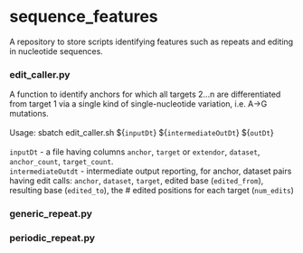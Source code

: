 # sequence_features
A repository to store scripts identifying features such as repeats and editing in nucleotide sequences.

### edit_caller.py
A function to identify anchors for which all targets 2...n are differentiated from target 1 via a single kind of single-nucleotide variation, i.e. A->G mutations. <br><br> Usage: sbatch edit_caller.sh ${```inputDt```} ${```intermediateOutDt```} ${```outDt```} <br><br> ```inputDt``` - a file having columns ```anchor```, ```target``` or ```extendor```, ```dataset```, ```anchor_count```, ```target_count```. <br> ```intermediateOutdt``` - intermediate output reporting, for anchor, dataset pairs having edit calls: 
```anchor```, ```dataset```, ```target```, edited base (```edited_from```), resulting base (```edited_to```), the # edited positions for each target (```num_edits```)


### generic_repeat.py

### periodic_repeat.py
